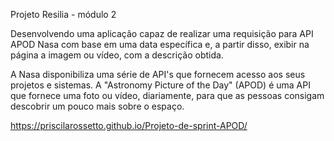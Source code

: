 Projeto Resilia - módulo 2

Desenvolvendo uma aplicação capaz de realizar uma requisição para API APOD Nasa com base em uma data específica e, a partir disso, exibir na página a imagem ou vídeo, com a descrição obtida.

A Nasa disponibiliza uma série de API's que fornecem acesso aos seus projetos e sistemas. A "Astronomy Picture of the Day" (APOD) é uma API que fornece uma foto ou vídeo, diariamente, para que as pessoas consigam descobrir um pouco mais sobre o espaço.

https://priscilarossetto.github.io/Projeto-de-sprint-APOD/
